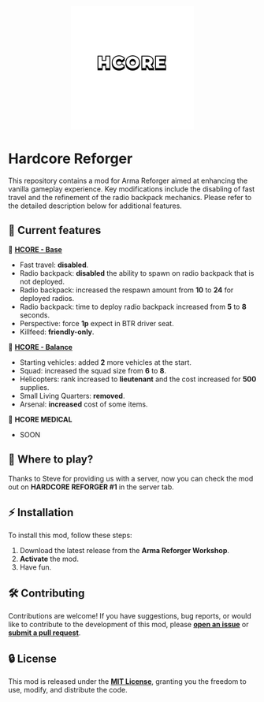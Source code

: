 <div align="center">
  <kbd>
    <img alt="homepage" src="./HCOREextra/HCORE.png" width="250px"/>
  </kbd>
</div>

# Hardcore Reforger

This repository contains a mod for Arma Reforger aimed at enhancing the vanilla gameplay experience. Key modifications include the disabling of fast travel and the refinement of the radio backpack mechanics. Please refer to the detailed description below for additional features.

## 📜 Current features

🧭 [**HCORE - Base**](https://reforger.armaplatform.com/workshop/5F16EB983E502B00-HCORE-Base)
- Fast travel: **disabled**.
- Radio backpack: **disabled** the ability to spawn on radio backpack that is not deployed.
- Radio backpack: increased the respawn amount from **10** to **24** for deployed radios.
- Radio backpack: time to deploy radio backpack increased from **5** to **8** seconds.
- Perspective: force **1p** expect in BTR driver seat.
- Killfeed: **friendly-only**.

🧭 [**HCORE - Balance**](https://reforger.armaplatform.com/workshop/5F170B3434C619B1-HCORE-Balance)
- Starting vehicles: added **2** more vehicles at the start.
- Squad: increased the squad size from **6** to **8**.
- Helicopters: rank increased to **lieutenant** and the cost increased for **500** supplies.
- Small Living Quarters: **removed**.
- Arsenal: **increased** cost of some items.

🧭 **HCORE MEDICAL**
- SOON

## 🤔 Where to play?
Thanks to Steve for providing us with a server, now you can check the mod out on **HARDCORE REFORGER #1** in the server tab.

## ⚡ Installation
To install this mod, follow these steps:

1. Download the latest release from the **Arma Reforger Workshop**.
2. **Activate** the mod.
3. Have fun.

## 🛠️ Contributing
Contributions are welcome! If you have suggestions, bug reports, or would like to contribute to the development of this mod, please [**open an issue**](https://github.com/Vuk77/HardcoreReforger/issues) or [**submit a pull request**](https://github.com/Vuk77/HardcoreReforger/pulls).

## 🔒 License
This mod is released under the [**MIT License**](LICENSE), granting you the freedom to use, modify, and distribute the code.
